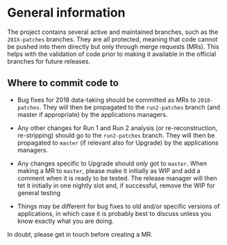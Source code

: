 # General information

The project contains several active and maintained branches, such as the `201X-patches` branches.
They are all protected, meaning that code cannot be pushed into them directly but only through merge requests (MRs).
This helps with the validation of code prior to making it available in the official branches for future releases.

## Where to commit code to

- Bug fixes for 2018 data-taking should be committed as MRs to `2018-patches`. They will then be propagated to the
`run2-patches` branch  (and master if appropriate) by the applications managers.

- Any other changes for Run 1 and Run 2 analysis (or re-reconstruction, re-stripping) should go to the `run2-patches` branch.
  They will then be propagated to `master` (if relevant also for Upgrade) by the applications managers.

- Any changes specific to Upgrade should *only* got to `master`. When making a MR to `master`, please make it initially as WIP and add
a comment when it is ready to be tested. The release manager will then tet it initially in one nightly slot and, if successful,
remove the WIP for general testing 

-  Things may be different for bug fixes to old and/or specific versions of applications, in which case it is probably best to discuss 
unless you know exactly what you are doing.

In doubt, please get in touch before creating a MR.